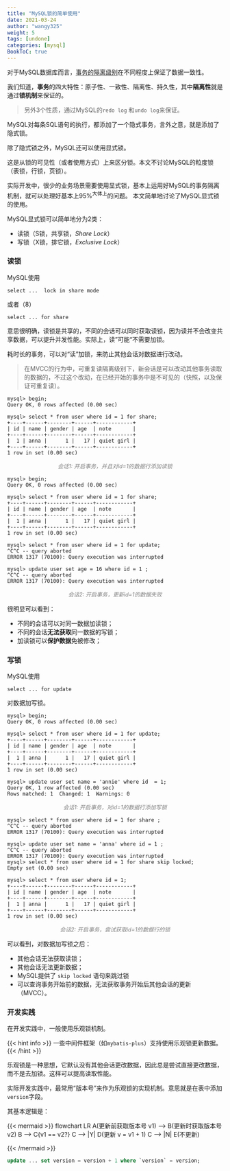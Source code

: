 ```yaml
---
title: "MySQL锁的简单使用"
date: 2021-03-24
author: "wangy325"
weight: 5
tags: [undone]
categories: [mysql]
BookToC: true
---
```


对于MySQL数据库而言，[事务的隔离级别](./4_MySQL事务与隔离级别.md)在不同程度上保证了数据一致性。

我们知道，**事务**的四大特性：原子性、一致性、隔离性、持久性，其中**隔离性**就是通过**锁机制**来保证的。

>另外3个性质，通过MySQL的`redo log` 和`undo log`来保证。

MySQL对每条SQL语句的执行，都添加了一个隐式事务，言外之意，就是添加了隐式锁。

除了隐式锁之外，MySQL还可以使用显式锁。

这是从锁的可见性（或者使用方式）上来区分锁。本文不讨论MySQL的粒度锁（表锁，行锁，页锁）。

<!-- ~~我们知道，事务能读取到事务开始前就存在的数据，如果事务A需要对某条数据data1进行修改，在事务A还没有提交之前，事务B虽然不能读取到事务A对data1的修改（read committed隔离级别以上），但是能够读取data1原始的数据快照，并且能够再读取到的数据基础上对其进行修改（在事务A提交之后）。~~ -->

<!--more-->

实际开发中，很少的业务场景需要使用显式锁，基本上运用好MySQL的事务隔离机制，就可以处理好基本上95%<sup>大体上</sup>的问题。 本文简单地讨论了MySQL显式锁的使用。

MySQL显式锁可以简单地分为2类：

- 读锁（S锁，共享锁，*Share Lock*）
- 写锁（X锁，排它锁，*Exclusive Lock*）


### 读锁

MySQL使用

    select ...  lock in share mode

或者（8）

    select ... for share

意思很明确，读锁是共享的，不同的会话可以同时获取读锁，因为读并不会改变共享数据，可以提升并发性能。实际上，读”可能“不需要加锁。

耗时长的事务，可以对“读”加锁，来防止其他会话对数据进行改动。

>在MVCC的行为中，可重复读隔离级别下，新会话是可以改动其他事务读取的数据的，不过这个改动，在已经开始的事务中是不可见的（快照，以及保证可重复读）。



```console
mysql> begin;
Query OK, 0 rows affected (0.00 sec)

mysql> select * from user where id = 1 for share;
+----+------+--------+------+------------+
| id | name | gender | age  | note       |
+----+------+--------+------+------------+
|  1 | anna |      1 |   17 | quiet girl |
+----+------+--------+------+------------+
1 row in set (0.00 sec)
```

<p style="font-size:.8rem;font-style:italic;text-align:center; color:grey">会话1: 开启事务，并且对id=1的数据行添加读锁</p>


```console
mysql> begin;
Query OK, 0 rows affected (0.00 sec)

mysql> select * from user where id = 1 for share;
+----+------+--------+------+------------+
| id | name | gender | age  | note       |
+----+------+--------+------+------------+
|  1 | anna |      1 |   17 | quiet girl |
+----+------+--------+------+------------+
1 row in set (0.00 sec)

mysql> select * from user where id = 1 for update;
^C^C -- query aborted
ERROR 1317 (70100): Query execution was interrupted

mysql> update user set age = 16 where id = 1 ;
^C^C -- query aborted
ERROR 1317 (70100): Query execution was interrupted
```

<p style="font-size:.8rem;font-style:italic;text-align:center; color:grey">会话2: 开启事务，更新id=1的数据失败</p>


很明显可以看到：

- 不同的会话可以对同一数据加读锁；
- 不同的会话**无法获取**同一数据的写锁；
- 加读锁可以**保护数据**免被修改；

### 写锁

MySQL使用

    select ... for update

对数据加写锁。

```console
mysql> begin;
Query OK, 0 rows affected (0.00 sec)

mysql> select * from user where id = 1 for update;
+----+------+--------+------+------------+
| id | name | gender | age  | note       |
+----+------+--------+------+------------+
|  1 | anna |      1 |   17 | quiet girl |
+----+------+--------+------+------------+
1 row in set (0.00 sec)

mysql> update user set name = 'annie' where id  = 1;
Query OK, 1 row affected (0.00 sec)
Rows matched: 1  Changed: 1  Warnings: 0
```

<p style="font-size:.8rem;font-style:italic;text-align:center; color:grey">会话1: 开启事务，对id=1的数据行添加写锁</p>

```console
mysql> select * from user where id = 1 for share ;
^C^C -- query aborted
ERROR 1317 (70100): Query execution was interrupted

mysql> update user set name = 'anna' where id = 1 ;
^C^C -- query aborted
ERROR 1317 (70100): Query execution was interrupted
mysql> select * from user where id = 1 for share skip locked;
Empty set (0.00 sec)

mysql> select * from user where id = 1;
+----+------+--------+------+------------+
| id | name | gender | age  | note       |
+----+------+--------+------+------------+
|  1 | anna |      1 |   17 | quiet girl |
+----+------+--------+------+------------+
1 row in set (0.00 sec)
```

<p style="font-size:.8rem;font-style:italic;text-align:center; color:grey">会话2: 开启事务，尝试获取id=1的数据行的锁</p>

可以看到，对数据加写锁之后：

- 其他会话无法获取读锁；
- 其他会话无法更新数据；
- MySQL提供了 `skip locked` 语句来跳过锁
- 可以查询事务开始前的数据，无法获取事务开始后其他会话的更新（MVCC）。

### 开发实践

在开发实践中，一般使用乐观锁机制。

{{< hint info >}}
一些中间件框架（如`mybatis-plus`）支持使用乐观锁更新数据。
{{< /hint  >}}

乐观锁是一种思想，它默认没有其他会话更改数据，因此总是尝试直接更改数据，而不是去加锁。这样可以提高读取性能。

实际开发实践中，最常用“版本号”来作为乐观锁的实现机制。意思就是在表中添加`version`字段。

其基本逻辑是：

{{< mermaid >}}
flowchart LR
A(更新前获取版本号 v1)  -->  B(更新时获取版本号 v2)
B --> C{v1 == v2?}
C --> |Y| D(更新 v = v1 + 1)
C --> |N| E(不更新)

{{< /mermaid >}}

```sql
update ... set version = version + 1 where `version` = version;
```

